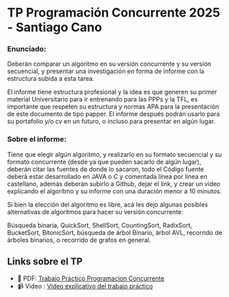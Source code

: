 # TP Programación Concurrente 2025 - Santiago Cano

### Enunciado:

Deberán comparar un algoritmo en su versión concurrente y su versión secuencial, y presentar una investigación en forma de informe con la estructura subida a esta tarea.

El informe tiene estructura profesional y la idea es que generen su primer material Universitario para ir entrenando para las PPPs y la TFL, es importante que respeten su estructura y normas APA para la presentación de este documento de tipo papper. El informe después podrán usarlo para su portafolio y/o cv en un futuro, o incluso para presentar en algún lugar.

### Sobre el informe:

Tiene que elegir algún algoritmo, y realizarlo en su formato secuencial y su formato concurrente (desde ya que pueden sacarlo de algún lugar), deberán citar las fuentes de donde lo sacaron, todo el Código fuente deberá estar desarrollado en JAVA o C y comentada línea por línea en castellano, además deberán subirlo a Github, dejar el link, y crear un video explicando el algoritmo y su informe con una duración menor a 10 minutos.

Si bien la elección del algoritmo es libre, acá les dejo algunas posibles alternativas de algoritmos para hacer su versión concurrente:

Búsqueda binaria, QuickSort, ShellSort, CountingSort, RadixSort, BucketSort, BitonicSort, búsqueda de árbol Binario, árbol AVL, recorrido de árboles binarios, o recorrido de grafos en general.

## Links sobre el TP

- 📄 PDF: [Trabajo Práctico Programacion Concurrente]()
- 📹 Video : [Video explicativo del trabajo práctico]()
